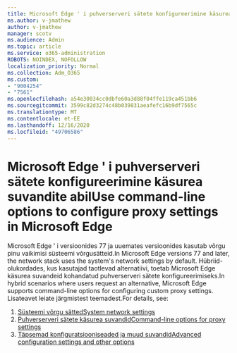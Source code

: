 ```yaml
---
title: Microsoft Edge ' i puhverserveri sätete konfigureerimine käsurea suvandite abil
ms.author: v-jmathew
author: v-jmathew
manager: scotv
ms.audience: Admin
ms.topic: article
ms.service: o365-administration
ROBOTS: NOINDEX, NOFOLLOW
localization_priority: Normal
ms.collection: Adm_O365
ms.custom:
- "9004254"
- "7561"
ms.openlocfilehash: a54e30034cc0dbfe60a3d88f04ffe119ca451bb6
ms.sourcegitcommit: 3599c82d3274c48b039831aeafefc16b9df7565c
ms.translationtype: MT
ms.contentlocale: et-EE
ms.lasthandoff: 12/16/2020
ms.locfileid: "49706586"
---
```

# <a name="use-command-line-options-to-configure-proxy-settings-in-microsoft-edge"></a><span data-ttu-id="9f47c-102">Microsoft Edge ' i puhverserveri sätete konfigureerimine käsurea suvandite abil</span><span class="sxs-lookup"><span data-stu-id="9f47c-102">Use command-line options to configure proxy settings in Microsoft Edge</span></span>

<span data-ttu-id="9f47c-103">Microsoft Edge ' i versioonides 77 ja uuemates versioonides kasutab võrgu pinu vaikimisi süsteemi võrgusätteid.</span><span class="sxs-lookup"><span data-stu-id="9f47c-103">In Microsoft Edge versions 77 and later, the network stack uses the system's network settings by default.</span></span> <span data-ttu-id="9f47c-104">Hübriid-olukordades, kus kasutajad taotlevad alternatiivi, toetab Microsoft Edge käsurea suvandeid kohandatud puhverserveri sätete konfigureerimiseks.</span><span class="sxs-lookup"><span data-stu-id="9f47c-104">In hybrid scenarios where users request an alternative, Microsoft Edge supports command-line options for configuring custom proxy settings.</span></span> <span data-ttu-id="9f47c-105">Lisateavet leiate järgmistest teemadest.</span><span class="sxs-lookup"><span data-stu-id="9f47c-105">For details, see:</span></span>

1. [<span data-ttu-id="9f47c-106">Süsteemi võrgu sätted</span><span class="sxs-lookup"><span data-stu-id="9f47c-106">System network settings</span></span>](https://go.microsoft.com/fwlink/?linkid=2133962)
2. [<span data-ttu-id="9f47c-107">Puhverserveri sätete käsurea suvandid</span><span class="sxs-lookup"><span data-stu-id="9f47c-107">Command-line options for proxy settings</span></span>](https://go.microsoft.com/fwlink/?linkid=2134292)
3. [<span data-ttu-id="9f47c-108">Täpsemad konfiguratsiooniseaded ja muud suvandid</span><span class="sxs-lookup"><span data-stu-id="9f47c-108">Advanced configuration settings and other options</span></span>](https://go.microsoft.com/fwlink/?linkid=2134293)
